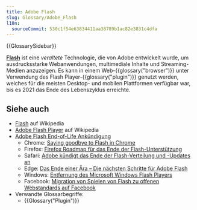 ```yaml
---
title: Adobe Flash
slug: Glossary/Adobe_Flash
l10n:
  sourceCommit: 530c1f54e63834411aa38789b1ac82e3831c4dfa
---
```


{{GlossarySidebar}}

[**Flash**](https://en.wikipedia.org/wiki/Adobe_Flash) ist eine _veraltete_ Technologie, die von Adobe entwickelt wurde, um ausdrucksstarke Webanwendungen, multimediale Inhalte und Streaming-Medien anzuzeigen. Es kann in einem Web-{{glossary("browser")}} unter Verwendung des Flash Player-{{glossary("plugin")}} genutzt werden, welches für die meisten Desktop- und mobilen Plattformen verfügbar war, bis es 2021 das Ende des Lebenszyklus erreichte.

## Siehe auch

- [Flash](https://en.wikipedia.org/wiki/Adobe_Flash) auf Wikipedia
- [Adobe Flash Player](https://en.wikipedia.org/wiki/Adobe_Flash_Player) auf Wikipedia
- [Adobe Flash End-of-Life Ankündigung](https://www.adobe.com/products/flashplayer/end-of-life-alternative.html)
  - Chrome: [Saying goodbye to Flash in Chrome](https://blog.google/products/chrome/saying-goodbye-flash-chrome/)
  - Firefox: [Firefox Roadmap für das Ende der Flash-Unterstützung](https://blog.mozilla.org/futurereleases/2017/07/25/firefox-roadmap-flash-end-life/)
  - Safari: [Adobe kündigt das Ende der Flash-Verteilung und -Updates an](https://webkit.org/blog/7839/adobe-announces-flash-distribution-and-updates-to-end/)
  - Edge: [Das Ende einer Ära – Die nächsten Schritte für Adobe Flash](https://blogs.windows.com/msedgedev/2017/07/25/flash-on-windows-timeline/)
  - Windows: [Entfernung des Microsoft Windows Flash Players](https://blogs.windows.com/msedgedev/2020/09/04/update-adobe-flash-end-support/)
  - Facebook: [Migration von Spielen von Flash zu offenen Webstandards auf Facebook](https://developers.facebook.com/blog/post/2017/07/25/Games-Migration-to-Open-Web-Standards/)
- Verwandte Glossarbegriffe:
  - {{Glossary("Plugin")}}
